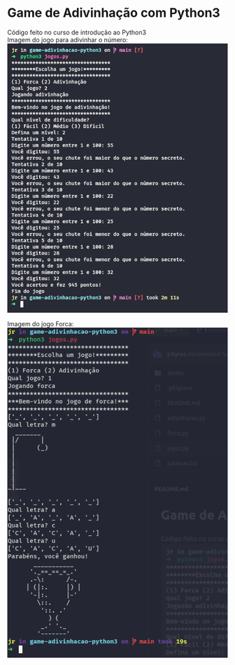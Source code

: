 # Game de Adivinhação com Python3

Código feito no curso de introdução ao Python3  
Imagem do jogo para adivinhar o número:  
![](assets/example.png)

Imagem do jogo Forca:  
![](assets/example-forca.png)